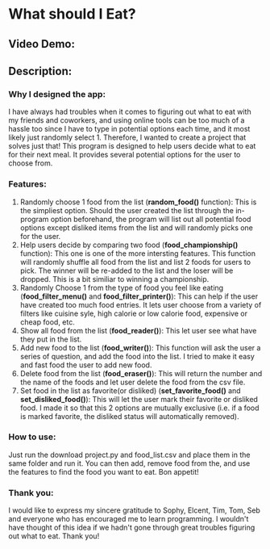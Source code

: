 # What should I Eat?
## Video Demo:  <URL HERE>
## Description:
### Why I designed the app:
I have always had troubles when it comes to figuring out what to eat with my friends and coworkers, and using online tools can be too much of a hassle too since I have to type in potential options each time, and it most likely just randomly select 1. Therefore, I wanted to create a project that solves just that! This program is designed to help users decide what to eat for their next meal. It provides several potential options for the user to choose from.

### Features:
1. Randomly choose 1 food from the list (**random_food()** function): This is the simpliest option. Should the user created the list through the in-program option beforehand, the program will list out all potential food options except disliked items from the list and will randomly picks one for the user. 
2. Help users decide by comparing two food (**food_championship()** function): This one is one of the more intersting features. This function will randomly shuffle all food from the list and list 2 foods for users to pick. The winner will be re-added to the list and the loser will be dropped. This is a bit similiar to winning a championship.
3. Randomly Choose 1 from the type of food you feel like eating (**food_filter_menu()** and **food_filter_printer()**): This can help if the user have created too much food entries. It lets user choose from a variety of filters like cuisine syle, high calorie or low calorie food, expensive or cheap food, etc. 
4. Show all food from the list (**food_reader()**): This let user see what have they put in the list.
5. Add new food to the list (**food_writer()**): This function will ask the user a series of question, and add the food into the list. I tried to make it easy and fast food the user to add new food.
6. Delete food from the list (**food_eraser()**): This will return the number and the name of the foods and let user delete the food from the csv file.
7. Set food in the list as favorite(or disliked) (**set_favorite_food()** and **set_disliked_food()**): This will let the user mark their favorite or disliked food. I made it so that this 2 options are mutually exclusive (i.e. if a food is marked favorite, the disliked status will automatically removed). 

### How to use:
Just run the download project.py and food_list.csv and place them in the same folder and run it. You can then add, remove food from the, and use the features to find the food you want to eat. Bon appetit!

### Thank you:
I would like to express my sincere gratitude to Sophy, Elcent, Tim, Tom, Seb and everyone who has encouraged me to learn programming. I wouldn't have thought of this idea if we hadn't gone through great troubles figuring out what to eat. Thank you! 
